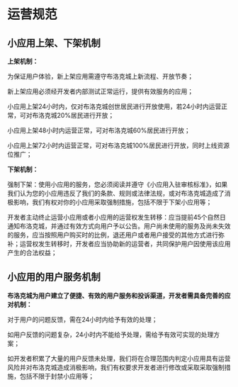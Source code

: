 # 运营规范

## 小应用上架、下架机制

**上架机制：**

为保证用户体验，新上架应用需遵守布洛克城上新流程、开放节奏；

新上架应用必须经开发者内部测试正常运行，提供有效服务的应用；

小应用上架24小时内，仅对布洛克城创世居民进行开放使用，若24小时内运营正常，可对布洛克城20%居民进行开放；

小应用上架48小时内运营正常，可对布洛克城60%居民进行开放；

小应用上架72小时内运营正常，可对布洛克城100%居民进行开放，同时上线资源位推广；

**下架机制：**

强制下架：使用小应用的服务，您必须阅读并遵守《小应用入驻审核标准》，如果我们认为您的小应用违反了我们的条款、规则或法律法规，或对布洛克城造成了消极影响，我们有权对你的小应用采取强制措施，包括不限于下架小应用等；

开发者主动终止运营小应用或者小应用的运营权发生转移：应当提前45个自然日通知布洛克城，并通过有效方式向用户予以公告。用户尚未使用的服务及尚未失效的服务，应当按照用户购买时的比例，退还用户或者用户接受的其他方式进行弥补；运营权发生转移时，开发者应当协助新的运营者，共同保护用户因使用该应用产生的合法权益；

## 小应用的用户服务机制

**布洛克城为用户建立了便捷、有效的用户服务和投诉渠道，开发者需具备完善的应对机制：**

对于用户的问题反馈，需在24小时内给予有效的处理；

如用户反馈的问题复杂，24小时内不能给予处理，需给予有效可实现的处理方案；

如开发者积累了大量的用户反馈未处理，我们将在合理范围内判定小应用具有运营风险并对布洛克城造成消极影响，我们有权要求开发者进行修改或采取采取强制措施，包括不限于封禁小应用等；
